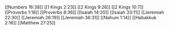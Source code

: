 [[Numbers 16:38]]
[[1 Kings 2:23]]
[[2 Kings 9:26]]
[[2 Kings 10:7]]
[[Proverbs 1:18]]
[[Proverbs 8:36]]
[[Isaiah 14:20]]
[[Isaiah 33:11]]
[[Jeremiah 22:30]]
[[Jeremiah 26:19]]
[[Jeremiah 36:31]]
[[Nahum 1:14]]
[[Habakkuk 2:16]]
[[Matthew 27:25]]
